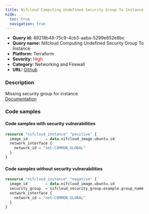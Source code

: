 ```yaml
---
title: Nifcloud Computing Undefined Security Group To Instance
hide:
  toc: true
  navigation: true
---
```


<style>
  .highlight .hll {
    background-color: #ff171742;
  }
  .md-content {
    max-width: 1100px;
    margin: 0 auto;
  }
</style>

-   **Query id:** 89218b48-75c9-4cb3-aaba-5299e852e8bc
-   **Query name:** Nifcloud Computing Undefined Security Group To Instance
-   **Platform:** Terraform
-   **Severity:** <span style="color:#C00">High</span>
-   **Category:** Networking and Firewall
-   **URL:** [Github](https://github.com/Checkmarx/kics/tree/master/assets/queries/terraform/nifcloud/computing_instance_security_group_undefined)

### Description
Missing security group for instance<br>
[Documentation](https://registry.terraform.io/providers/nifcloud/nifcloud/latest/docs/resources/instance#security_group)

### Code samples
#### Code samples with security vulnerabilities
```tf title="Positive test num. 1 - tf file" hl_lines="1"
resource "nifcloud_instance" "positive" {
  image_id        = data.nifcloud_image.ubuntu.id
  network_interface {
    network_id = "net-COMMON_GLOBAL"
  }
}

```


#### Code samples without security vulnerabilities
```tf title="Negative test num. 1 - tf file"
resource "nifcloud_instance" "negative" {
  image_id        = data.nifcloud_image.ubuntu.id
  security_group  = nifcloud_security_group.example.group_name
  network_interface {
    network_id = "net-COMMON_GLOBAL"
  }
}

```

